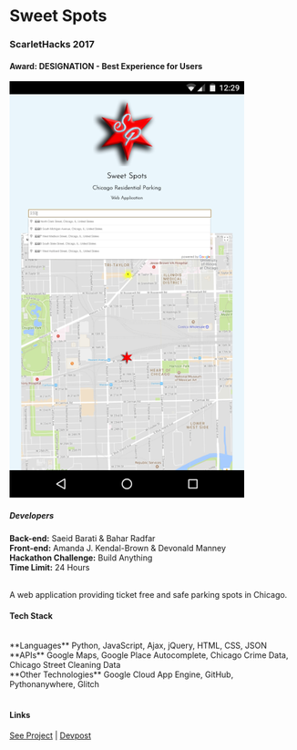 # Sweet Spots

### ScarletHacks 2017
#### Award: DESIGNATION - Best Experience for Users

![ScreenShots](/ChicagoResSafetyPark/img/SweetSpots_2017.png)


##### Developers
**Back-end:** Saeid Barati & Bahar Radfar<br />
**Front-end:** Amanda J. Kendal-Brown & Devonald Manney
<br />
**Hackathon Challenge:** Build Anything<br />
**Time Limit:** 24 Hours<br />
<br />

A web application providing ticket free and safe parking spots in Chicago.<br />

#### Tech Stack
<br />
**Languages**  Python, JavaScript, Ajax, jQuery, HTML, CSS, JSON<br />
**APIs** Google Maps, Google Place Autocomplete, Chicago Crime Data, Chicago Street Cleaning Data<br />
**Other Technologies** Google Cloud App Engine, GitHub, Pythonanywhere, Glitch<br />
<br />

#### Links

[See Project](https://goo.gl/avvWRh) | [Devpost](https://devpost.com/software/chicagoressafetypark)
